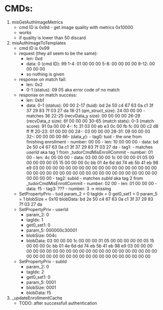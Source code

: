 # CMDs:
1. misGetAuthImageMetrics
    - cmd ID is 0x9d - get image quality with metrics 0x10000
    - works
    - if quality is lower than 50 discard
2. misAuthImageToTemplates
    - cmd ID is 0x99
    - request (they all seem to be the same):
        - len: 0xd
        - data:
            0 (cmd ID): 99
            1-4: 01 00 00 00
            5-8: 00 00 00 00
            9-12: 00 00 00 00
        - so nothing is given
    - response on match fail:
        - len: 0x2
        - 0-1 (status): 09 05 aka error code of no match
    - response on match success:
        - len: 0xb1
        - data:
            0-1 (status): 00 00
            2-17 (tuid): bd 2e 50 c4 67 63 0a c1 3f 37 29 83 7f 03 27 da
            18-21 (qm_struct_size): 24 00 00 00 - matches 36
            22-25 (recvData_y size): 00 00 00 00
            26-29 (recvData_z size): 6f 00 00 00
            30-65 (match stats):
                0-3 (match score): 91 0a 00 00
                4-: fc 31 03 00 eb e3 0c 00 fb fc 00 00 c2 d8 ff ff
                20-23: 01 00 00 00
                24-: 03 00 00 00
                28-31: 09 00 00 00
                32-: 00 00 00 00
            66- (data_y):
                - tag0: tuid - the one from finishing enrollment
                    - number: 00 00
                    - len: 10 00 00 00
                    - data: bd 2e 50 c4 67 63 0a c1 3f 37 29 83 7f 03 27 da
                - tag1: - matches *userId* aka tag 1 from _tudorCmdMisEnrollCommit                    - number: 01 00
                    - len: 4c 00 00 00
                    - data:
                        03 00 00 00 1c 00 00 00 01 05 00 00 00 00 00 05
                        15 00 00 00 0c bb 01 4e 6d dd 74 eb 5b 41 eb 98
                        e9 03 00 00 00 00 00 00 00 00 00 00 00 00 00 00
                        00 00 00 00 00 00 00 00 00 00 00 00 00 00 00 00
                        00 00 00 00 00 00 00 00 00 00 00 00
                - tag2: subId - matches *subId* aka tag 2 from _tudorCmdMisEnrollCommit
                    - number: 02 00
                    - len: 01 00 00 00
                    - data: f5
                - tag3: ???
                    - number: 3
                    -> missing
    - SetPropertyPriv - tuid
        param_2 = 0
        tagIdx = 0
        get0_set1 = 0
        param_5 = 1
        blobSize = 0x10
        blobData: bd 2e 50 c4 67 63 0a c1 3f 37 29 83 7f 03 27 da
    - SetPropertyPriv - userId
        - param_2: 0
        - tagIdx: 1
        - get0_set1: 0
        - param_5: 000000c30001
        - blobSize: 004c
        - blobData:
            03 00 00 00 1c 00 00 00 01 05 00 00 00 00 00 05
            15 00 00 00 0c bb 01 4e 6d dd 74 eb 5b 41 eb 98
            e9 03 00 00 00 00 00 00 00 00 00 00 00 00 00 00
            00 00 00 00 00 00 00 00 00 00 00 00 00 00 00 00
            00 00 00 00 00 00 00 00 00 00 00 00
    - SetPropertyPriv - subId
        - param_2: 0
        - tagIdx: 2
        - get0_set1: 0
        - param_5: 0001
        - blobSize: 0001
        - blobData:  f5
3. _updateEnrollmentCache
    - TODO: after successfull authentication

